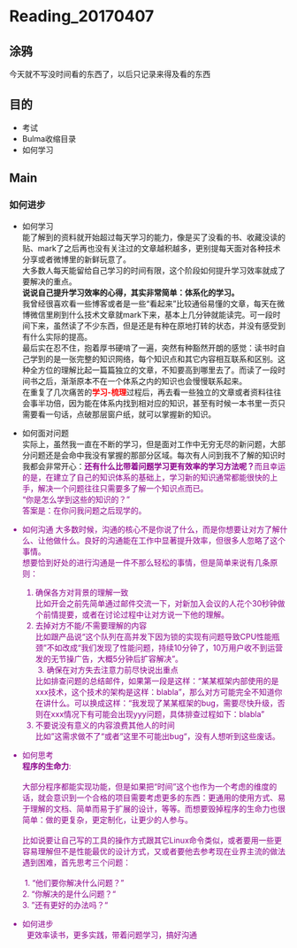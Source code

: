 # Reading_20170407
## 涂鸦  
今天就不写没时间看的东西了，以后只记录来得及看的东西

## 目的
- 考试
- Bulma收缩目录
- 如何学习

## Main
### 如何进步  

- 如何学习  
能了解到的资料就开始超过每天学习的能力，像是买了没看的书、收藏没读的贴、mark了之后再也没有关注过的文章越积越多，更别提每天面对各种技术分享或者微博里的新鲜玩意了。<br>
大多数人每天能留给自己学习的时间有限，这个阶段如何提升学习效率就成了要解决的重点。<br>
<b>说说自己提升学习效率的心得，其实非常简单：体系化的学习。</b><br>
我曾经很喜欢看一些博客或者是一些“看起来”比较通俗易懂的文章，每天在微博微信里刷到什么技术文章就mark下来，基本上几分钟就能读完。可一段时间下来，虽然读了不少东西，但是还是有种在原地打转的状态，并没有感受到有什么实际的提高。<br>
最后实在忍不住，抱着厚书硬啃了一遍，突然有种豁然开朗的感觉：读书时自己学到的是一张完整的知识网络，每个知识点和其它内容相互联系和区别。这种全方位的理解比起一篇篇独立的文章，不知要高到哪里去了。而读了一段时间书之后，渐渐原本不在一个体系之内的知识也会慢慢联系起来。<br>
在重复了几次痛苦的<b><font color=#FF0000>学习-梳理</font></b>过程后，再去看一些独立的文章或者资料往往会事半功倍，因为能在体系内找到相对应的知识，甚至有时候一本书里一页只需要看一句话，点破那层窗户纸，就可以掌握新的知识。<br>

- 如何面对问题  
实际上，虽然我一直在不断的学习，但是面对工作中无穷无尽的新问题，大部分问题还是会命中我没有掌握的那部分区域。每次有人问到我不了解的知识时我都会非常开心：<font color=#8B008B>**还有什么比带着问题学习更有效率的学习方法呢？**<font>而且幸运的是，在建立了自己的知识体系的基础上，学习新的知识通常都能很快的上手，解决一个问题往往只需要多了解一个知识点而已。<br>
“你是怎么学到这些的知识的？”<br>
答案是：在你问我问题之后现学的。

- 如何沟通
大多数时候，沟通的核心不是你说了什么，而是你想要让对方了解什么、让他做什么。良好的沟通能在工作中显著提升效率，但很多人忽略了这个事情。<br>
想要恰到好处的进行沟通是一件不那么轻松的事情，但是简单来说有几条原则：<br>
  1. 确保各方对背景的理解一致<br>
  比如开会之前先简单通过邮件交流一下，对新加入会议的人花个30秒钟做个前情提要，或者在讨论过程中让对方说一下他的理解。<br>  
  2. 去掉对方不能/不需要理解的内容<br>
  比如跟产品说“这个队列在高并发下因为锁的实现有问题导致CPU性能瓶颈”不如改成“我们发现了性能问题，持续10分钟了，10万用户收不到运营发的无节操广告，大概5分钟后扩容解决”。<br>
  3. 确保在对方失去注意力前尽快说出重点<br>
  比如排查问题的总结邮件，如果第一段是这样：“某某框架内部使用的是xxx技术，这个技术的架构是这样：blabla”，那么对方可能完全不知道你在讲什么。可以换成这样：“我发现了某某框架的bug，需要尽快升级，否则在xxx情况下有可能会出现yyy问题，具体排查过程如下：blabla”<br>  
  4. 不要说没有意义的内容浪费其他人的时间<br>
  比如”这需求做不了“或者”这里不可能出bug“，没有人想听到这些废话。

- 如何思考  
<b>程序的生命力</b>:<br>  
大部分程序都能实现功能，但是如果把“时间”这个也作为一个考虑的维度的话，就会意识到一个合格的项目需要考虑更多的东西：更通用的使用方式、易于理解的文档、简单而易于扩展的设计，等等。而想要毁掉程序的生命力也很简单：做的更复杂，更定制化，让更少的人参与。<br>  
比如说要让自己写的工具的操作方式跟其它Linux命令类似，或者要用一些更容易理解但不是性能最优的设计方式，又或者要他去参考现在业界主流的做法<br> 
遇到困难，首先思考三个问题：<br>  
  1. “他们要你解决什么问题？”<br>
  2. “你解决的是什么问题？“<br>
  3. ”还有更好的办法吗？“<br>

- 如何进步<br>  
更效率读书，更多实践，带着问题学习，搞好沟通
